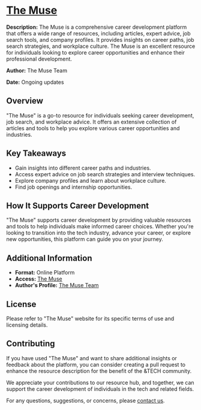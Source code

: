 # [The Muse](https://www.themuse.com/)

**Description:** The Muse is a comprehensive career development platform that offers a wide range of resources, including articles, expert advice, job search tools, and company profiles. It provides insights on career paths, job search strategies, and workplace culture. The Muse is an excellent resource for individuals looking to explore career opportunities and enhance their professional development.

**Author:** The Muse Team

**Date:** Ongoing updates

## Overview

"The Muse" is a go-to resource for individuals seeking career development, job search, and workplace advice. It offers an extensive collection of articles and tools to help you explore various career opportunities and industries.

## Key Takeaways

- Gain insights into different career paths and industries.
- Access expert advice on job search strategies and interview techniques.
- Explore company profiles and learn about workplace culture.
- Find job openings and internship opportunities.

## How It Supports Career Development

"The Muse" supports career development by providing valuable resources and tools to help individuals make informed career choices. Whether you're looking to transition into the tech industry, advance your career, or explore new opportunities, this platform can guide you on your journey.

## Additional Information

- **Format:** Online Platform
- **Access:** [The Muse](https://www.themuse.com/)
- **Author's Profile:** [The Muse Team](https://www.themuse.com/team)

## License

Please refer to "The Muse" website for its specific terms of use and licensing details.

## Contributing

If you have used "The Muse" and want to share additional insights or feedback about the platform, you can consider creating a pull request to enhance the resource description for the benefit of the &TECH community.

We appreciate your contributions to our resource hub, and together, we can support the career development of individuals in the tech and related fields.

For any questions, suggestions, or concerns, please [contact us](mailto:hello@andtechhq.com).

